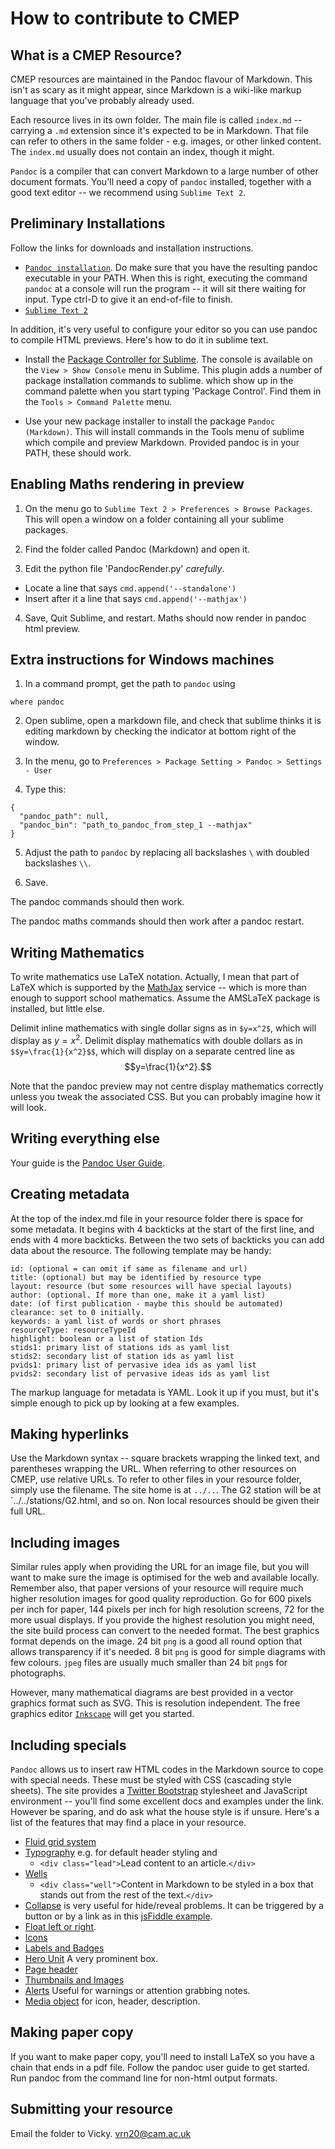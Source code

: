 How to contribute to CMEP
=========================

What is a CMEP Resource?
------------------------

CMEP resources are maintained in the Pandoc flavour of Markdown. This isn't as scary as it might appear, since Markdown is a wiki-like markup language that you've probably already used.

Each resource lives in its own folder. The main file is called `index.md` -- carrying a `.md` extension since it's expected to be in Markdown. That file can refer to others in the same folder - e.g. images, or other linked content. The `index.md` usually does not contain an index, though it might.

`Pandoc` is a compiler that can convert Markdown to a large number of other document formats. You'll need a copy of `pandoc` installed, together with a good text editor -- we recommend using `Sublime Text 2`.

Preliminary Installations
-------------

Follow the links for downloads and installation instructions.

* [`Pandoc installation`](http://johnmacfarlane.net/pandoc). Do make sure that you have 
the resulting pandoc executable in your PATH. When this is right, executing the command `pandoc` at a console will run the program -- it will sit there waiting for input. Type ctrl-D to give it an end-of-file to finish.
* [`Sublime Text 2`](http://sublimetext.com)

In addition, it's very useful to configure your editor so you can use pandoc to compile HTML previews.
Here's how to do it in sublime text.

* Install the [Package Controller for Sublime](http://wbond.net/sublime_packages/package_control/installation). The console is available on the `View > Show Console` menu in Sublime. This plugin adds a number of package installation commands to sublime. which show up in the command palette when you start typing 'Package Control'. Find them in the `Tools > Command Palette` menu.

* Use your new package installer to install the package `Pandoc (Markdown)`. This will install  commands in the Tools menu of sublime which compile and preview Markdown. Provided pandoc is in your PATH, these should work.

Enabling Maths rendering in preview
-----------------------------------

1. On the menu go to `Sublime Text 2 > Preferences > Browse Packages`. This
will open a window on a folder containing all your sublime packages.

2. Find the folder called Pandoc (Markdown) and open it.

3. Edit the python file 'PandocRender.py' *carefully*.

  - Locate a line that says `cmd.append('--standalone')`
  - Insert after it a line that says `cmd.append('--mathjax')`

4. Save, Quit Sublime, and restart. Maths should now render in pandoc html preview.


Extra instructions for Windows machines
---------------------------------------

1. In a command prompt, get the path to `pandoc` using
```
where pandoc
```

2. Open sublime, open a markdown file, and check that sublime thinks it is editing markdown by checking the indicator at bottom right of the window.

3. In the menu, go to `Preferences > Package Setting > Pandoc > Settings - User`

4. Type this:

```
{
  "pandoc_path": null,
  "pandoc_bin": "path_to_pandoc_from_step_1 --mathjax"
}

```

5. Adjust the path to `pandoc` by replacing all backslashes `\` with doubled backslashes `\\`.

6. Save.

The pandoc commands should then work.


The pandoc maths commands should then work after a pandoc restart.

Writing Mathematics
-------------------

To write mathematics use LaTeX notation. Actually, I mean that part of LaTeX which is supported by the [MathJax](http://www.mathjax.org) service -- which is more than enough to support school mathematics. Assume the AMSLaTeX package is installed, but little else.

Delimit inline mathematics with single dollar signs as in `$y=x^2$`, which will display as $y=x^2$. Delimit display mathematics with double dollars as in `$$y=\frac{1}{x^2}$$`, which will display on a separate centred line as $$y=\frac{1}{x^2}.$$

Note that the pandoc preview may not centre display mathematics correctly unless you tweak the associated CSS. But you can probably imagine how it will look.

Writing everything else
-----------------------

Your guide is the [Pandoc User Guide](http://johnmacfarlane.net/pandoc/README.html#pandocs-Markdown).

Creating metadata
-----------------

At the top of the index.md file in your resource folder there is space for some metadata. It begins with 4 backticks at the start of the first line, and ends with 4 more backticks. Between the two sets of backticks you can add data about the resource. The following template may be handy:

````
id: (optional = can omit if same as filename and url)
title: (optional) but may be identified by resource type
layout: resource (but some resources will have special layouts)
author: (optional. If more than one, make it a yaml list)
date: (of first publication - maybe this should be automated)
clearance: set to 0 initially.
keywords: a yaml list of words or short phrases
resourceType: resourceTypeId
highlight: boolean or a list of station Ids
stids1: primary list of stations ids as yaml list
stids2: secondary list of station ids as yaml list
pvids1: primary list of pervasive idea ids as yaml list
pvids2: secondary list of pervasive ideas ids as yaml list

````

The markup language for metadata is YAML. Look it up if you must, but it's simple enough to pick up by looking at a few examples.

Making hyperlinks
-----------------

Use the Markdown syntax -- square brackets wrapping the linked text, and parentheses wrapping the URL. When referring to other resources on CMEP, use relative URLs. To refer to other files in your resource folder, simply use the filename. The site home is at `../..`. The G2 station will be at `../../stations/G2.html, and so on. Non local resources should be given their full URL.

Including images
----------------

Similar rules apply when providing the URL for an image file, but you will want to make sure the image is optimised for the web and available locally. Remember also, that paper versions of your resource will require much higher resolution images for good quality reproduction. Go for 600 pixels per inch for paper, 144 pixels per inch for high resolution screens, 72 for the more usual displays. If you provide the highest resolution you might need, the site build process can convert to the needed format. The best graphics format depends on the image. 24 bit `png` is a good all round option that allows transparency if it's needed. 8 bit `png` is good for simple diagrams with few colours. `jpeg` files are usually much smaller than 24 bit `png`s for photographs. 

However, many mathematical diagrams are best provided in a vector graphics format such as SVG. This is resolution independent. The free graphics editor [`Inkscape`](http://inkscape.org) will get you started.

Including specials
------------------

`Pandoc` allows us to insert raw HTML codes in the Markdown source to cope with special needs. These must be styled with CSS (cascading style sheets). The site provides a [Twitter Bootstrap](http://twitter.github.io/bootstrap) stylesheet and JavaScript environment -- you'll find some excellent docs and examples under the link. However be sparing, and do ask what the house style is if unsure. Here's a list of the features that may find a place in your resource. 

* [Fluid grid system](http://twitter.github.io/bootstrap/scaffolding.html#fluidGridSystem)
* [Typography](http://twitter.github.io/bootstrap/base-css.html#typography) e.g. for default header styling and 
  - `<div class="lead">`Lead content to an article.`</div>`
* [Wells](http://twitter.github.io/bootstrap/components.html#misc)
  - `<div class="well">`Content in Markdown to be styled in a box that stands out from the rest of the text.`</div>`
* [Collapse](http://twitter.github.io/bootstrap/JavaScript.html#collapse) is very useful for hide/reveal problems. It can be triggered by a button or by a link as in
this [jsFiddle example](http://jsfiddle.net/gmp26/gD3Vz/5/). 
* [Float left or right](http://twitter.github.io/bootstrap/components.html#misc). 
* [Icons](http://twitter.github.io/bootstrap/base-css.html#icons)
* [Labels and Badges](http://twitter.github.io/bootstrap/components.html#labels-badges)
* [Hero Unit](http://twitter.github.io/bootstrap/components.html#typography) A very prominent box.
* [Page header](http://twitter.github.io/bootstrap/components.html#typography)
* [Thumbnails and Images](http://twitter.github.io/bootstrap/components.html#thumbnails)
* [Alerts](http://twitter.github.io/bootstrap/components.html#alerts) Useful for warnings or attention grabbing notes.
* [Media object](http://twitter.github.io/bootstrap/components.html#media) for icon, header, description. 

Making paper copy
-----------------

If you want to make paper copy, you'll need to install LaTeX so you have a chain that ends in a pdf file. Follow the pandoc user guide to get started. Run pandoc from the command line for non-html output formats.

Submitting your resource
------------------------
Email the folder to Vicky. vrn20@cam.ac.uk



